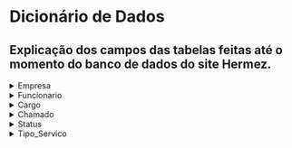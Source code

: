 # Dicionário de Dados

## Explicação dos campos das tabelas feitas até o momento do banco de dados do site Hermez.

<details>
<summary>Empresa</summary>

| Nome Dos Campos | Tipo de dados | Comprimento | Restrições   | Valor padrão   | Descrição                           |
|:---------------:|:-------------:|:-----------:|:------------:|:--------------:|:-----------------------------------:|
| emp_cod         | INT           | Default     | PK, NOT NULL | auto_increment | Número de identificação da empresa  |
| emp_nome        | VARCHAR       | 20          | NOT NULL     | N/A            | Razão Social da empresa             |
| emp_cnpj        | VARCHAR       | 30          | NOT NULL     | N/A            | CNPJ da empresa                     |
| emp_senha       | BINARY        | 72          | NOT NULL     | N/A            | Senha da empresa                    |
| emp_email       | VARCHAR       | 48          | NOT NULL     | N/A            | Email da empresa                    |

</details>


<details>
<summary>Funcionario</summary>

| Nome Dos Campos | Tipo de dados | Comprimento | Restrições   | Valor padrão   | Descrição                               |
|:---------------:|:-------------:|:-----------:|:------------:|:--------------:|:---------------------------------------:|
| fun_cod         | INT           | Default     | PK, NOT NULL | auto_increment | Número de identificação do funcionário  |
| fun_nome        | VARCHAR       | 30          | NOT NULL     | N/A            | Nome do funcionário                     |
| fun_funcao      | VARCHAR       | 15          | NOT NULL     | N/A            | Função do funcionário na empresa        |
| fun_email       | VARCHAR       | 30          | NOT NULL     | N/A            | Email do funcionário                    |
| fun_celular     | VARCHAR       | 12          | NOT NULL     | N/A            | Celular do funcionário                  |
| fun_senha       | BINARY        | 72          | NOT NULL     | N/A            | Senha do funcionário                    |
| emp_cod         | INT           | Default     | FK, NOT NULL | N/A            | Código da empresa                       |
| car_cod         | INT           | Default     | FK, NOT NULL | N/A            | Código do cargo                         |
| fun_dataNasc    | DATE          | Default     | NOT NULL     | N/A            | Data de nascimento do funcionário       |

</details>


<details>
<summary>Cargo</summary>

| Nome Dos Campos | Tipo de dados | Comprimento | Restrições   | Valor padrão   | Descrição                               |
|:---------------:|:-------------:|:-----------:|:------------:|:--------------:|:---------------------------------------:|
| car_cod         | INT           | Default     | PK, NOT NULL | auto_increment | Número de identificação do cargo        |
| car_desc        | VARCHAR       | 23          | NOT NULL     | N/A            | Nome do cargo do site (Adminitrstador, Tecnico e Padrão)|

</details>


<details>
<summary>Chamado</summary>

| Nome Dos Campos | Tipo de dados | Comprimento | Restrições   | Valor padrão   | Descrição                                 |
|:---------------:|:-------------:|:-----------:|:------------:|:--------------:|:-----------------------------------------:|
| cha_cod         | INT           | Default     | PK, NOT NULL | auto_increment | Número de identificação do chamado        |
| cha_desc        | VARCHAR       | 690         | NOT NULL     | N/A            | Descrição do chamado                      |
| cha_dataInicio  | DATE          | Default     | NOT NULL     | N/A            | Data que o chamado foi aberto             |
| cha_dataFim     | DATE          | Default     | NOT NULL     | N/A            | Data que o chamado foi fechado            |
| cha_local       | VARCHAR       | 20          |              | N/A            | Local do problema do chamado              |
| cha_titulo      | VARCHAR       | 72          | NOT NULL     | N/A            | Titulo do chamado                         |
| fun_cod         | INT           | Default     | FK, NOT NULL | N/A            | Código do funcionario que abriu o chamado |
| sta_cod         | INT           | Default     | FK, 0<=x<=6  | 0              | Código do status do chamado               |
| tec_cod         | INT           | Default     | FK, NOT NULL | N/A            | Código do técnico responsável pelo chamado|
| cha_prioridade  | INT           | Default     | 1 <= X <= 4  | N/A            | Número da prioridade do chamado           |
| ser_cod         | INT           | Default     | FK, NOT NULL | N/A            | Código do tipo de serviço do chamado      |

</details>


<details>
<summary>Status</summary>

| Nome Dos Campos | Tipo de dados | Comprimento | Restrições   | Valor padrão   | Descrição                                 |
|:---------------:|:-------------:|:-----------:|:------------:|:--------------:|:-----------------------------------------:|
| sta_cod         | INT           | Default     | PK, NOT NULL | auto_increment | Número de identificação do status         |
| sta_nome        | VARCHAR       | 15          | NOT NULL     | N/A            | Nome do status que um chamado pode estar  |
| sta_valor       | INT           | Default     | 1 <= x <= 6  | 0              | Valor do status em número                 |

</details>


<details>
<summary>Tipo_Servico</summary>

| Nome Dos Campos | Tipo de dados | Comprimento | Restrições   | Valor padrão   | Descrição                                            |
|:---------------:|:-------------:|:-----------:|:------------:|:--------------:|:----------------------------------------------------:|
| ser_cod         | INT           | Default     | PK, NOT NULL | auto_increment | Número de identificação do tipo de serviço           |
| ser_nome        | VARCHAR       | 31          | NOT NULL     | N/A            | Nome do tipo de serviço que um chamado pode ter      |
| ser_prioridade  | INT           | Default     | 1 <= x <= 4  | 2              | Número da prioridade do tipo de serviço              |

</details>

<!-- <details>

</details>

<details>

</details>

<details>

</details>

<details>

</details>

<details>

</details> -->